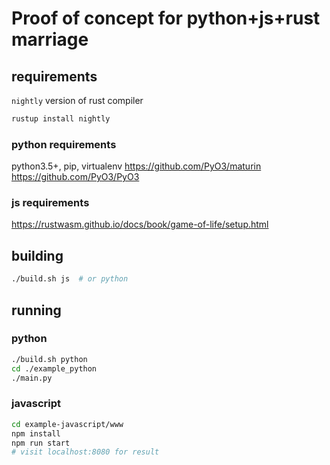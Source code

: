 # Proof of concept for python+js+rust marriage

## requirements

`nightly` version of rust compiler
```bash
rustup install nightly
```

### python requirements
python3.5+, pip, virtualenv
https://github.com/PyO3/maturin
https://github.com/PyO3/PyO3

### js requirements
https://rustwasm.github.io/docs/book/game-of-life/setup.html


## building
```bash
./build.sh js  # or python
```

## running
### python
```bash
./build.sh python
cd ./example_python
./main.py
```

### javascript
```bash
cd example-javascript/www
npm install
npm run start
# visit localhost:8080 for result
```